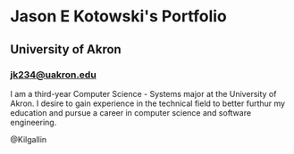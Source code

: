 # Jason E Kotowski's Portfolio
## University of Akron
### jk234@uakron.edu

I am a third-year Computer Science - Systems major at the University of Akron. I desire to gain experience in the technical field to better furthur my education and pursue a career in computer science and software engineering.

@Kilgallin
